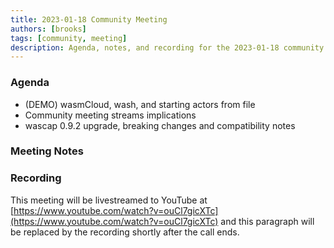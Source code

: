 ```yaml
---
title: 2023-01-18 Community Meeting
authors: [brooks]
tags: [community, meeting]
description: Agenda, notes, and recording for the 2023-01-18 community meeting
---
```


### Agenda
- (DEMO) wasmCloud, wash, and starting actors from file
- Community meeting streams implications
- wascap 0.9.2 upgrade, breaking changes and compatibility notes

<!--truncate-->

### Meeting Notes

### Recording
This meeting will be livestreamed to YouTube at [https://www.youtube.com/watch?v=ouCl7gicXTc](https://www.youtube.com/watch?v=ouCl7gicXTc) and this paragraph will be replaced by the recording shortly after the call ends.
